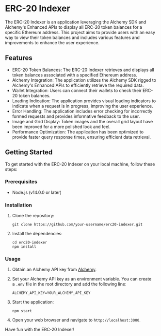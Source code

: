 # ERC-20 Indexer

The ERC-20 Indexer is an application leveraging the Alchemy SDK and Alchemy's Enhanced APIs to display all ERC-20 token balances for a specific Ethereum address. This project aims to provide users with an easy way to view their token balances and includes various features and improvements to enhance the user experience.

## Features

- ERC-20 Token Balances: The ERC-20 Indexer retrieves and displays all token balances associated with a specified Ethereum address.
- Alchemy Integration: The application utilizes the Alchemy SDK rigged to Alchemy's Enhanced APIs to efficiently retrieve the required data.
- Wallet Integration: Users can connect their wallets to check their ERC-20 token balances.
- Loading Indication: The application provides visual loading indicators to indicate when a request is in progress, improving the user experience.
- Error Handling: The application includes error checking for incorrectly formed requests and provides informative feedback to the user.
- Image and Grid Display: Token images and the overall grid layout have been improved for a more polished look and feel.
- Performance Optimization: The application has been optimized to provide faster query response times, ensuring efficient data retrieval.

## Getting Started

To get started with the ERC-20 Indexer on your local machine, follow these steps:

### Prerequisites

- Node.js (v14.0.0 or later)

### Installation

1. Clone the repository:

    ```shell
    git clone https://github.com/your-username/erc20-indexer.git
    ```

2. Install the dependencies:

    ```shell
    cd erc20-indexer
    npm install
    ```


### Usage

1. Obtain an Alchemy API key from [Alchemy](https://www.alchemy.com/).

2. Set your Alchemy API key as an environment variable. You can create a `.env` file in the root directory and add the following line:

    ```
    ALCHEMY_API_KEY=YOUR_ALCHEMY_API_KEY
    ```

3. Start the application:

    ```shell
    npm start
    ```

4. Open your web browser and navigate to `http://localhost:3000`.


Have fun with the ERC-20 Indexer!
